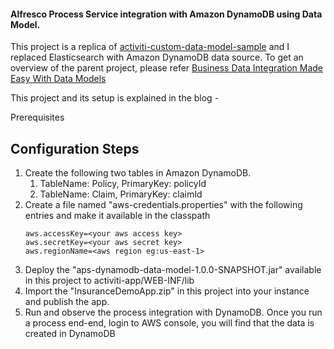 #### Alfresco Process Service integration with Amazon DynamoDB using Data Model. 

This project is a replica of [activiti-custom-data-model-sample](https://github.com/cijujoseph/activiti-examples/tree/master/activiti-custom-data-model-sample) and I replaced Elasticsearch with Amazon DynamoDB data source. To get an overview of the parent project, please refer [Business Data Integration Made Easy With Data Models](https://community.alfresco.com/community/bpm/blog/2017/04/12/business-data-integration-made-easy-with-data-models)

This project and its setup is explained in the blog - 

Prerequisites


## Configuration Steps
1. Create the following two tables in Amazon DynamoDB.
	1. TableName: Policy, PrimaryKey: policyId
	2. TableName: Claim, PrimaryKey: claimId
2. Create a file named "aws-credentials.properties" with the following entries and make it available in the classpath
	```
	aws.accessKey=<your aws access key>
	aws.secretKey=<your aws secret key>
	aws.regionName=<aws region eg:us-east-1>
	```
3. Deploy the "aps-dynamodb-data-model-1.0.0-SNAPSHOT.jar" available in this project to activiti-app/WEB-INF/lib
4. Import the "InsuranceDemoApp.zip" in this project into your instance and publish the app.
5. Run and observe the process integration with DynamoDB. Once you run a process end-end, login to AWS console, you will find that the data is created in DynamoDB

